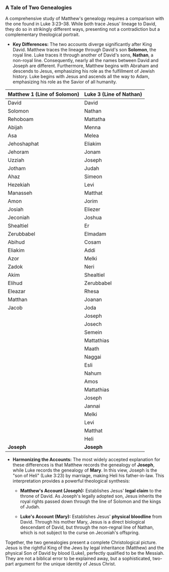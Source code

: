 ### A Tale of Two Genealogies

A comprehensive study of Matthew's genealogy requires a comparison with the one found in Luke 3:23–38. While both trace Jesus' lineage to David, they do so in strikingly different ways, presenting not a contradiction but a complementary theological portrait.

- **Key Differences:** The two accounts diverge significantly after King David. Matthew traces the lineage through David's son **Solomon**, the royal line. Luke traces it through another of David's sons, **Nathan**, a non-royal line. Consequently, nearly all the names between David and Joseph are different. Furthermore, Matthew begins with Abraham and descends to Jesus, emphasizing his role as the fulfillment of Jewish history. Luke begins with Jesus and ascends all the way to Adam, emphasizing his role as the Savior of all humanity.  



| Matthew 1 (Line of Solomon) | Luke 3 (Line of Nathan) |
| --------------------------- | ----------------------- |
| David                       | David                   |
| Solomon                     | Nathan                  |
| Rehoboam                    | Mattatha                |
| Abijah                      | Menna                   |
| Asa                         | Melea                   |
| Jehoshaphat                 | Eliakim                 |
| Jehoram                     | Jonam                   |
| Uzziah                      | Joseph                  |
| Jotham                      | Judah                   |
| Ahaz                        | Simeon                  |
| Hezekiah                    | Levi                    |
| Manasseh                    | Matthat                 |
| Amon                        | Jorim                   |
| Josiah                      | Eliezer                 |
| Jeconiah                    | Joshua                  |
| Shealtiel                   | Er                      |
| Zerubbabel                  | Elmadam                 |
| Abihud                      | Cosam                   |
| Eliakim                     | Addi                    |
| Azor                        | Melki                   |
| Zadok                       | Neri                    |
| Akim                        | Shealtiel               |
| Elihud                      | Zerubbabel              |
| Eleazar                     | Rhesa                   |
| Matthan                     | Joanan                  |
| Jacob                       | Joda                    |
|                             | Joseph                  |
|                             | Josech                  |
|                             | Semein                  |
|                             | Mattathias              |
|                             | Maath                   |
|                             | Naggai                  |
|                             | Esli                    |
|                             | Nahum                   |
|                             | Amos                    |
|                             | Mattathias              |
|                             | Joseph                  |
|                             | Jannai                  |
|                             | Melki                   |
|                             | Levi                    |
|                             | Matthat                 |
|                             | Heli                    |
| **Joseph**                  | **Joseph**              |


- **Harmonizing the Accounts:** The most widely accepted explanation for these differences is that Matthew records the genealogy of **Joseph**, while Luke records the genealogy of **Mary**. In this view, Joseph is the "son of Heli" (Luke 3:23) by marriage, making Heli his father-in-law. This interpretation provides a powerful theological synthesis:  
    
    - **Matthew's Account (Joseph):** Establishes Jesus' **legal claim** to the throne of David. As Joseph's legally adopted son, Jesus inherits the royal rights passed down through the line of Solomon and the kings of Judah.
        
    - **Luke's Account (Mary):** Establishes Jesus' **physical bloodline** from David. Through his mother Mary, Jesus is a direct biological descendant of David, but through the non-regnal line of Nathan, which is not subject to the curse on Jeconiah's offspring.
        

Together, the two genealogies present a complete Christological picture. Jesus is the rightful King of the Jews by legal inheritance (Matthew) and the physical Son of David by blood (Luke), perfectly qualified to be the Messiah. They are not a biblical error to be explained away, but a sophisticated, two-part argument for the unique identity of Jesus Christ.
